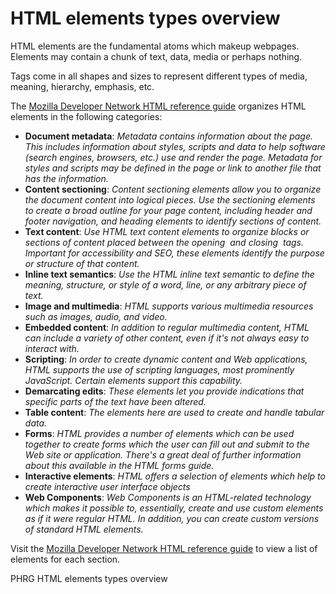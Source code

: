 # HTML elements types overview

HTML elements are the fundamental atoms which makeup webpages. Elements may contain a chunk of text, data, media or perhaps nothing.

Tags come in all shapes and sizes to represent different types of media, meaning, hierarchy, emphasis, etc.

The [Mozilla Developer Network HTML reference guide](https://developer.mozilla.org/en-US/docs/Web/HTML/Element) organizes HTML elements in the following categories:

- **Document metadata**: *Metadata contains information about the page. This includes information about styles, scripts and data to help software (search engines, browsers, etc.) use and render the page. Metadata for styles and scripts may be defined in the page or link to another file that has the information.*
- **Content sectioning**: *Content sectioning elements allow you to organize the document content into logical pieces. Use the sectioning elements to create a broad outline for your page content, including header and footer navigation, and heading elements to identify sections of content.*
- **Text content**: *Use HTML text content elements to organize blocks or sections of content placed between the opening <body> and closing </body> tags. Important for accessibility and SEO, these elements identify the purpose or structure of that content.*
- **Inline text semantics**: *Use the HTML inline text semantic to define the meaning, structure, or style of a word, line, or any arbitrary piece of text.*
- **Image and multimedia**: *HTML supports various multimedia resources such as images, audio, and video.*
- **Embedded content**: *In addition to regular multimedia content, HTML can include a variety of other content, even if it's not always easy to interact with.*
- **Scripting**: *In order to create dynamic content and Web applications, HTML supports the use of scripting languages, most prominently JavaScript. Certain elements support this capability.*
- **Demarcating edits**: *These elements let you provide indications that specific parts of the text have been altered.*
- **Table content**: *The elements here are used to create and handle tabular data.*
- **Forms**: *HTML provides a number of elements which can be used together to create forms which the user can fill out and submit to the Web site or application. There's a great deal of further information about this available in the HTML forms guide.*
- **Interactive elements**: *HTML offers a selection of elements which help to create interactive user interface objects*
- **Web Components**: *Web Components is an HTML-related technology which makes it possible to, essentially, create and use custom elements as if it were regular HTML. In addition, you can create custom versions of standard HTML elements.*

Visit the [Mozilla Developer Network HTML reference guide](https://developer.mozilla.org/en-US/docs/Web/HTML/Element) to view a list of elements for each section.
<p data-visibility='hidden'>PHRG HTML elements types overview</p>